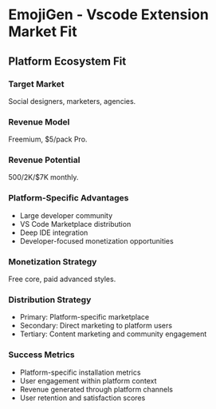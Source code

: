 # EmojiGen - Vscode Extension Market Fit

## Platform Ecosystem Fit

### Target Market
Social designers, marketers, agencies.

### Revenue Model
Freemium, $5/pack Pro.

### Revenue Potential
$500/$2K/$7K monthly.

### Platform-Specific Advantages
- Large developer community
- VS Code Marketplace distribution
- Deep IDE integration
- Developer-focused monetization opportunities

### Monetization Strategy
Free core, paid advanced styles.

### Distribution Strategy
- Primary: Platform-specific marketplace
- Secondary: Direct marketing to platform users
- Tertiary: Content marketing and community engagement

### Success Metrics
- Platform-specific installation metrics
- User engagement within platform context
- Revenue generated through platform channels
- User retention and satisfaction scores
